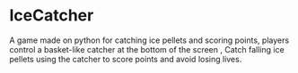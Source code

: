 # IceCatcher
A game made on python for catching ice pellets and scoring points, players control a basket-like catcher at the bottom of the screen , Catch falling ice pellets using the catcher to score points and avoid losing lives.

